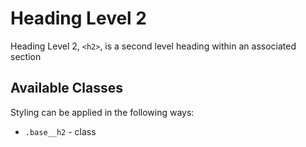 # Heading Level 2

Heading Level 2, `<h2>`, is a second level heading within an associated section

## Available Classes

Styling can be applied in the following ways:

* `.base__h2` - class
